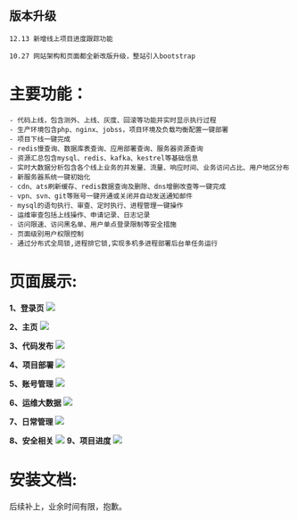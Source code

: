 ## 版本升级 ##
	12.13 新增线上项目进度跟踪功能

    10.27 网站架构和页面都全新改版升级，整站引入bootstrap

# 主要功能： #
    - 代码上线，包含测外、上线、灰度、回滚等功能并实时显示执行过程 
    - 生产环境包含php、nginx、jobss，项目环境及负载均衡配置一键部署 
    - 项目下线一键完成
    - redis慢查询、数据库表查询、应用部署查询、服务器资源查询
    - 资源汇总包含mysql、redis、kafka、kestrel等基础信息
    - 实时大数据分析包含各个线上业务的并发量、流量、响应时间、业务访问占比、用户地区分布
    - 新服务器系统一键初始化
    - cdn、ats刷新缓存、redis数据查询及删除、dns增删改查等一键完成
    - vpn、svn、git等账号一键开通或关闭并自动发送通知邮件
    - mysql的语句执行、审查、定时执行、进程管理一键操作
    - 运维审查包括上线操作、申请记录、日志记录
    - 访问限速、访问黑名单、用户单点登录限制等安全措施
    - 页面级别用户权限控制
    - 通过分布式全局锁,进程排它锁,实现多机多进程部署后台单任务运行

# 页面展示: #
**1、登录页**
![](https://i.imgur.com/DMcysen.jpg)

**2、主页**
![](https://i.imgur.com/56dUdCJ.jpg)

**3、代码发布**
![](https://i.imgur.com/qOWOyaw.jpg)

**4、项目部署**
![](https://i.imgur.com/Pjxin52.jpg)

**5、账号管理**
![](https://i.imgur.com/s206EIE.jpg)

**6、运维大数据**
![](https://i.imgur.com/kjrRv81.jpg)

**7、日常管理**
![](https://i.imgur.com/ghNJMP4.jpg)

**8、安全相关**
![](https://i.imgur.com/K7foz13.jpg)
**9、项目进度**
![](https://i.imgur.com/Y0L17jj.jpg)

# 安装文档: #
后续补上，业余时间有限，抱歉。


